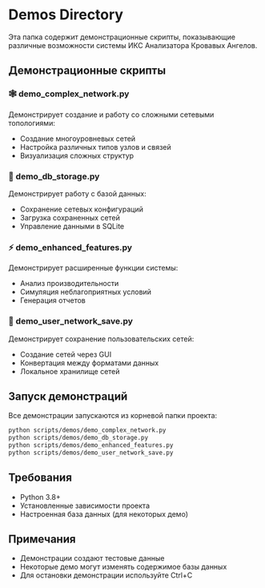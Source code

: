 # Demos Directory

Эта папка содержит демонстрационные скрипты, показывающие различные возможности системы ИКС Анализатора Кровавых Ангелов.

## Демонстрационные скрипты

### 🕸️ demo_complex_network.py
Демонстрирует создание и работу со сложными сетевыми топологиями:
- Создание многоуровневых сетей
- Настройка различных типов узлов и связей
- Визуализация сложных структур

### 💾 demo_db_storage.py
Демонстрирует работу с базой данных:
- Сохранение сетевых конфигураций
- Загрузка сохраненных сетей
- Управление данными в SQLite

### ⚡ demo_enhanced_features.py
Демонстрирует расширенные функции системы:
- Анализ производительности
- Симуляция неблагоприятных условий
- Генерация отчетов

### 👤 demo_user_network_save.py
Демонстрирует сохранение пользовательских сетей:
- Создание сетей через GUI
- Конвертация между форматами данных
- Локальное хранилище сетей

## Запуск демонстраций

Все демонстрации запускаются из корневой папки проекта:

```bash
python scripts/demos/demo_complex_network.py
python scripts/demos/demo_db_storage.py
python scripts/demos/demo_enhanced_features.py
python scripts/demos/demo_user_network_save.py
```

## Требования

- Python 3.8+
- Установленные зависимости проекта
- Настроенная база данных (для некоторых демо)

## Примечания

- Демонстрации создают тестовые данные
- Некоторые демо могут изменять содержимое базы данных
- Для остановки демонстрации используйте Ctrl+C
